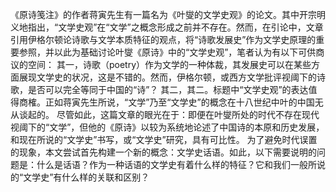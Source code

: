 《原诗笺注》的作者蒋寅先生有一篇名为《叶燮的文学史观》的论文。其中开宗明义地指出，“文学史观”在“文学”之概念形成之前并不存在。然而，在引论中，文章引用伊格尔顿论诗歌与文学本质特征的观点，将“诗歌发展史”作为文学史原理的重要参照，并以此为基础讨论叶燮《原诗》中的“文学史观”，笔者认为有以下可供商议的空间：
其一，诗歌（poetry）作为文学的一种体裁，其发展史可以在某些方面展现文学史的状况，这是不错的。然而，伊格尔顿，或西方文学批评视阈下的诗歌，是否可以完全等同于中国的“诗”？
其二，其二。标题中“文学史观”的表达值得商榷。正如蒋寅先生所说，“文学”乃至“文学史”的概念在十八世纪中叶的中国无从谈起的。
尽管如此，这篇文章的眼光在于：即便在叶燮所处的时代不存在现代视阈下的“文学”，但他的《原诗》以较为系统地论述了中国诗的本原和历史发展，和现在所说的“文学史”书写，或“文学史”研究，具有可比性。
为了避免时代误置的现象，本文尝试首先构建一个新的概念：文学史话语。如此，以下需要说明的问题是：什么是话语？作为一种话语的文学史有着什么样的特征？它和我们一般所说的“文学史”有什么样的关联和区别？